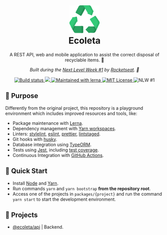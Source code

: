 <h1 align="center">
  <img src="../logo.svg" />
  <br>
  Ecoleta
</h1>

<p align="center">
  A REST API, web and mobile application to assist the correct disposal of recyclable items. 🌳
</p>
<p align="center">
  <em>
    Built during the <u>Next Level Week #1</u> by <a href="https://rocketseat.com.br/">Rocketseat</a>. 🚀
  </em>
</p>

<div align="center">
  <a href="https://github.com/leandroslc/ecoleta/actions?query=workflow%3ABuild">
    <img src="https://github.com/leandroslc/ecoleta/workflows/Build/badge.svg" alt="Build status" />
  </a>
  <a href="https://codecov.io/gh/leandroslc/ecoleta">
    <img src="https://codecov.io/gh/leandroslc/ecoleta/branch/master/graph/badge.svg" />
  </a>
  <a href="https://lerna.js.org/">
    <img src="https://img.shields.io/badge/Maintained%20with-lerna-cc00ff.svg" alt="Maintained with lerna" />
  </a>
  <a href="https://opensource.org/licenses/MIT">
    <img src="https://img.shields.io/badge/License-MIT-32a867.svg" alt="MIT License" />
  </a>
  <img src="https://img.shields.io/badge/NLW-%231-32a867.svg" alt="NLW #1" />
</div>

## :book: Purpose
Differently from the original project, this repository is a playground environment which includes improved resources and tools, like:

- Package maintenance with [Lerna](https://lerna.js.org).
- Dependency management with [Yarn workspaces](https://classic.yarnpkg.com/en/docs/workspaces).
- Linters: [stylelint](https://stylelint.io), [eslint](https://eslint.org), [prettier](https://prettier.io), [lintstaged](https://github.com/okonet/lint-staged).
- Git hooks with [husky](https://github.com/typicode/husky).
- Database integration using [TypeORM](https://typeorm.io).
- Tests using [Jest](https://jestjs.io), including [test coverage](https://codecov.io/gh/leandroslc/ecoleta).
- Continuous Integration with [GitHub Actions](https://github.com/leandroslc/ecoleta/actions).

## :rocket: Quick Start
- Install [Node](https://nodejs.org) and [Yarn](https://classic.yarnpkg.com).
- Run commands `yarn` and `yarn bootstrap` **from the repository root**.
- Access one of the projects in `packages/{project}` and run the command `yarn start` to start the development environment.

## :briefcase: Projects

- [@ecoleta/api](/packages/api) | Backend.
